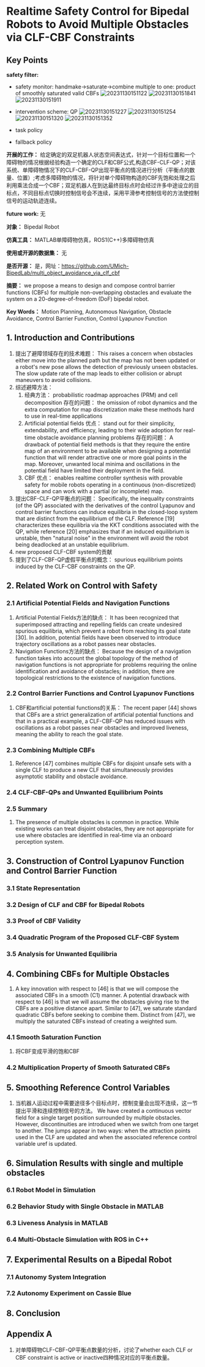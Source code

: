 # Realtime Safety Control for Bipedal Robots to Avoid Multiple Obstacles via CLF-CBF Constraints

## Key Points

**safety filter:**

- safety monitor: handmake->saturate->combine multiple to one: product of smoothly saturated valid CBFs
![20231130151122](https://cdn.jsdelivr.net/gh/weijingchao-github/image_hosting_service@main/picture_bed/20231130151122.png)
![20231130151841](https://cdn.jsdelivr.net/gh/weijingchao-github/image_hosting_service@main/picture_bed/20231130151841.png)
![20231130151911](https://cdn.jsdelivr.net/gh/weijingchao-github/image_hosting_service@main/picture_bed/20231130151911.png)

- intervention scheme: QP
![20231130151227](https://cdn.jsdelivr.net/gh/weijingchao-github/image_hosting_service@main/picture_bed/20231130151227.png)
![20231130151254](https://cdn.jsdelivr.net/gh/weijingchao-github/image_hosting_service@main/picture_bed/20231130151254.png)
![20231130151320](https://cdn.jsdelivr.net/gh/weijingchao-github/image_hosting_service@main/picture_bed/20231130151320.png)
![20231130151352](https://cdn.jsdelivr.net/gh/weijingchao-github/image_hosting_service@main/picture_bed/20231130151352.png)
- task policy
- fallback policy

**开展的工作：**
给定确定的双足机器人状态空间表达式，针对一个目标位置和一个障碍物的情况根据经验构造一个确定的CLF和CBF公式,构造CBF-CLF-QP；对该系统、单障碍物情况下的CLF-CBF-QP出现平衡点的情况进行分析（平衡点的数量、位置）;考虑多障碍物的情况，将针对单个障碍物构造的CBF先饱和处理之后利用乘法合成一个CBF；双足机器人在到达最终目标点时会经过许多中途设立的目标点，不同目标点切换时控制信号会不连续，采用平滑参考控制信号的方法使控制信号的运动轨迹连续。

**future work:**
无

**对象：**
Bipedal Robot

**仿真工具：**
MATLAB单障碍物仿真，ROS1(C++)多障碍物仿真

**使用或开源的数据集：**
无

**是否开源：**
是，网址：<https://github.com/UMich-BipedLab/multi_object_avoidance_via_clf_cbf>

**摘要：**
we propose a means to design and compose control barrier functions (CBFs) for multiple non-overlapping obstacles and evaluate the system on a 20-degree-of-freedom (DoF) bipedal robot.

**Key Words：**
Motion Planning, Autonomous Navigation, Obstacle Avoidance, Control Barrier Function, Control Lyapunov Function

## 1. Introduction and Contributions

1. 提出了避障领域存在的技术难题：
   This raises a concern when obstacles either move into the planned path but the map has not been updated or a robot's new pose allows the detection of previously unseen obstacles. The slow update rate of the map leads to either collision or abrupt maneuvers to avoid collisions.
2. 综述避障方法：
   1) 经典方法：
        probabilistic roadmap approaches (PRM) and cell decomposition
      存在的问题：
        the omission of robot dynamics and the extra computation for map discretization make these methods hard to use in real-time applications
   2) Artificial potential fields
      优点：
        stand out for their simplicity, extendability, and efficiency, leading to their wide adoption for real-time obstacle avoidance planning problems
      存在的问题：
        A drawback of potential field methods is that they require the entire map of an environment to be available when designing a potential function that will render attractive one or more goal points in the map. Moreover, unwanted local minima and oscillations in the potential field have limited their deployment in the field.
   3) CBF
      优点：
        enables realtime controller synthesis with provable safety for mobile robots operating in a continuous (non-discretized) space and can work with a partial (or incomplete) map.
3. 提出CBF-CLF-QP平衡点的问题：
   Specifically, the inequality constraints (of the QP) associated with the derivatives of the control Lyapunov and control barrier functions can induce equilibria in the closed-loop system that are distinct from the equilibrium of the CLF. Reference [19] characterizes these equilibria via the KKT conditions associated with the QP, while reference [20] emphasizes that if an induced equilibrium is unstable, then "natural noise" in the environment will avoid the robot being deadlocked at an unstable equilibrium.
4. new proposed CLF-CBF system的贡献
5. 提到了CLF-CBF-QP虚假平衡点的概念：
   spurious equilibrium points induced by the CLF-CBF constraints on the QP.

## 2. Related Work on Control with Safety

### 2.1 Artificial Potential Fields and Navigation Functions

1. Artificial Potential Fields方法的缺点：
   It has been recognized that superimposed attracting and repelling fields can create undesired spurious equilibria, which prevent a robot from reaching its goal state [30]. In addition, potential fields have been observed to introduce trajectory oscillations as a robot passes near obstacles.
2. Navigation Functions方法的缺点：
   Because the design of a navigation function takes into account the global topology of the method of navigation functions is not appropriate for problems requiring the online identification and avoidance of obstacles; in addition, there are topological restrictions to the existence of navigation functions.

### 2.2 Control Barrier Functions and Control Lyapunov Functions

1. CBF和artificial potential functions的关系：
   The recent paper [44] shows that CBFs are a strict generalization of artificial potential functions and that in a practical example, a CLF-CBF-QP has reduced issues with oscillations as a robot passes near obstacles and improved liveness, meaning the ability to reach the goal state.

### 2.3 Combining Multiple CBFs

1. Reference [47] combines multiple CBFs for disjoint unsafe sets with a single CLF to produce a new CLF that simultaneously provides asymptotic stability and obstacle avoidance.

### 2.4 CLF-CBF-QPs and Unwanted Equilibrium Points

### 2.5 Summary

1. The presence of multiple obstacles is common in practice. While existing works can treat disjoint obstacles, they are not appropriate for use where obstacles are identified in real-time via an onboard perception system.

## 3. Construction of Control Lyapunov Function and Control Barrier Function

### 3.1 State Representation

### 3.2 Design of CLF and CBF for Bipedal Robots

### 3.3 Proof of CBF Validity

### 3.4 Quadratic Program of the Proposed CLF-CBF System

### 3.5 Analysis for Unwanted Equilibria

## 4. Combining CBFs for Multiple Obstacles

1. A key innovation with respect to [46] is that we will compose the associated CBFs in a smooth (C1) manner. A potential drawback with respect to [46] is that we will assume the obstacles giving rise to the CBFs are a positive distance apart. Similar to [47], we saturate standard quadratic CBFs before seeking to combine them. Distinct from [47], we multiply the saturated CBFs instead of creating a weighted sum.

### 4.1 Smooth Saturation Function

1. 将CBF变成平滑的饱和CBF

### 4.2 Multiplication Property of Smooth Saturated CBFs

## 5. Smoothing Reference Control Variables

1. 当机器人运动过程中需要途径多个目标点时，控制变量会出现不连续，这一节提出平滑和连续控制信号的方法。
   We have created a continuous vector field for a single target position surrounded by multiple obstacles. However, discontinuities are introduced when we switch from one target to another. The jumps appear in two ways: when the attraction points used in the CLF are updated and when the associated reference control variable uref is updated.

## 6. Simulation Results with single and multiple obstacles

### 6.1 Robot Model in Simulation

### 6.2 Behavior Study with Single Obstacle in MATLAB

### 6.3 Liveness Analysis in MATLAB

### 6.4 Multi-Obstacle Simulation with ROS in C++

## 7. Experimental Results on a Bipedal Robot

### 7.1 Autonomy System Integration

### 7.2 Autonomy Experiment on Cassie Blue

## 8. Conclusion

## Appendix A

1. 对单障碍物CLF-CBF-QP平衡点数量的分析，讨论了whether each CLF or CBF constraint is active or inactive四种情况对应的平衡点数量。

